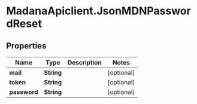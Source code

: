 # MadanaApiclient.JsonMDNPasswordReset

## Properties

Name | Type | Description | Notes
------------ | ------------- | ------------- | -------------
**mail** | **String** |  | [optional] 
**token** | **String** |  | [optional] 
**password** | **String** |  | [optional] 


